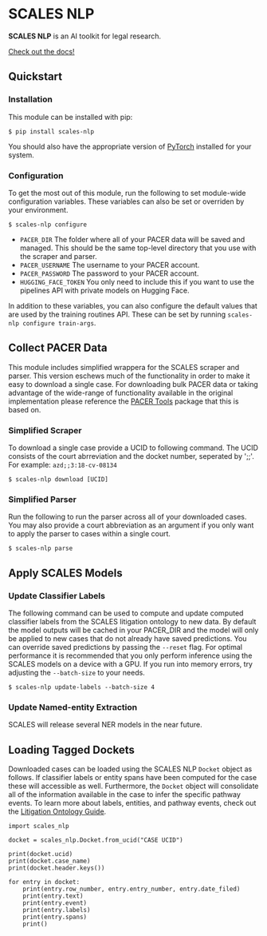 # SCALES NLP

**SCALES NLP** is an AI toolkit for legal research.  

[Check out the docs!](https://docs.scales-okn.org/nlp/)

## Quickstart

### Installation

This module can be installed with pip:
```
$ pip install scales-nlp
```

You should also have the appropriate version of [PyTorch](https://pytorch.org/get-started/locally/) installed for your system.


### Configuration

To get the most out of this module, run the following to set module-wide configuration variables. These variables can also be set or overriden by your environment.

```
$ scales-nlp configure
```

- `PACER_DIR` The folder where all of your PACER data will be saved and managed. This should be the same top-level directory that you use with the scraper and parser.
- `PACER_USERNAME` The username to your PACER account.
- `PACER_PASSWORD` The password to your PACER account.
- `HUGGING_FACE_TOKEN` You only need to include this if you want to use the pipelines API with private models on Hugging Face.

In addition to these variables, you can also configure the default values that are used by the training routines API. These can be set by running `scales-nlp configure train-args`.


## Collect PACER Data

This module includes simplified wrappera for the SCALES scraper and parser. This version eschews much of the functionality in order to make it easy to download a single case.  For downloading bulk PACER data or taking advantage of the wide-range of functionality available in the original implementation please reference the [PACER Tools](https://github.com/scales-okn/PACER-tools) package that this is based on.

### Simplified Scraper

To download a single case provide a UCID to following command. The UCID consists of the court abrreviation and the docket number, seperated by ';;'.  For example: `azd;;3:18-cv-08134`


```
$ scales-nlp download [UCID]
```

### Simplified Parser

Run the following to run the parser across all of your downloaded cases.  You may also provide a court abbreviation as an argument if you only want to apply the parser to cases within a single court.

```
$ scales-nlp parse
```

## Apply SCALES Models

### Update Classifier Labels

The following command can be used to compute and update computed classifier labels from the SCALES litigation ontology to new data. By default the model outputs will be cached in your PACER_DIR and the model will only be applied to new cases that do not already have saved predictions.  You can override saved predictions by passing the `--reset` flag.  For optimal performance it is recommended that you only perform inference using the SCALES models on a device with a GPU.  If you run into memory errors, try adjusting the `--batch-size` to your needs.

```
$ scales-nlp update-labels --batch-size 4
```

### Update Named-entity Extraction

SCALES will release several NER models in the near future.

## Loading Tagged Dockets

Downloaded cases can be loaded using the SCALES NLP `Docket` object as follows.  If classifier labels or entity spans have been computed for the case these will accessible as well.  Furthermore, the `Docket` object will consolidate all of the information available in the case to infer the specific pathway events.  To learn more about labels, entities, and pathway events, check out the [Litigation Ontology Guide](https://docs.scales-okn.org/guide/ontology/).

```
import scales_nlp

docket = scales_nlp.Docket.from_ucid("CASE UCID")

print(docket.ucid)
print(docket.case_name)
print(docket.header.keys())

for entry in docket:
    print(entry.row_number, entry.entry_number, entry.date_filed)
    print(entry.text)
    print(entry.event)
    print(entry.labels)
    print(entry.spans)
    print()
```
    
